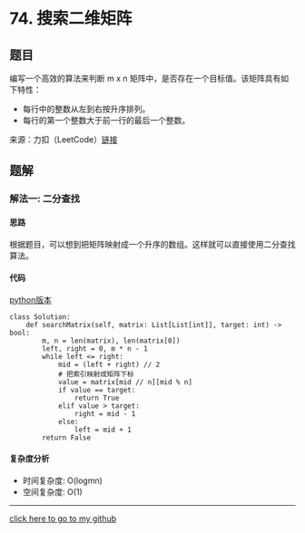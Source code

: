 # 74. 搜索二维矩阵

## 题目
编写一个高效的算法来判断 m x n 矩阵中，是否存在一个目标值。该矩阵具有如下特性：

* 每行中的整数从左到右按升序排列。
* 每行的第一个整数大于前一行的最后一个整数。

来源：力扣（LeetCode）[链接](https://leetcode.cn/problems/search-a-2d-matrix)

## 题解
### 解法一: 二分查找
#### 思路
根据题目，可以想到把矩阵映射成一个升序的数组。这样就可以直接使用二分查找算法。

#### 代码
[python版本](https://www.python.org/)
```
class Solution:
    def searchMatrix(self, matrix: List[List[int]], target: int) -> bool:
        m, n = len(matrix), len(matrix[0])
        left, right = 0, m * n - 1
        while left <= right:
            mid = (left + right) // 2
            # 把索引映射成矩阵下标
            value = matrix[mid // n][mid % n]
            if value == target:
                return True
            elif value > target:
                right = mid - 1
            else:
                left = mid + 1
        return False
```

#### 复杂度分析
* 时间复杂度: O(logmn)
* 空间复杂度: O(1)

---

[click here to go to my github](https://github.com/YouAreSoQt/note/tree/master/%E6%AF%8F%E6%97%A5%E4%B8%80%E9%A2%98%E9%A2%84%E9%98%B2%E7%97%B4%E5%91%86)
